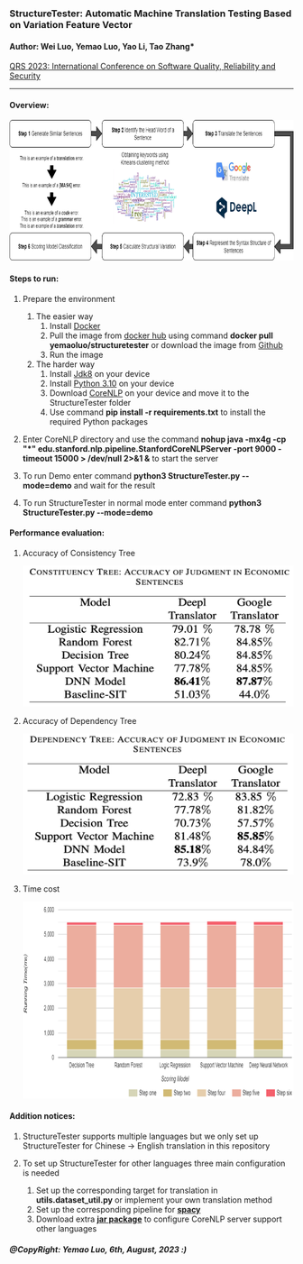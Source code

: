 ### StructureTester: Automatic Machine Translation Testing Based on Variation Feature Vector

#### Author: Wei Luo, Yemao Luo, Yao Li, Tao Zhang*

[QRS 2023: International Conference on Software Quality, Reliability and Security](https://qrs23.techconf.org/)

---

#### Overview:

<img src="imgs/ov.png" title="Time cost" width="800px" height="250px">

#### Steps to run:

1. Prepare the environment
   1. The easier way
      1. Install [Docker](https://docs.docker.com/get-docker/)
      2. Pull the image from [docker hub](https://hub.docker.com/r/yemaoluo/structuretester) using command **docker pull
         yemaoluo/structuretester** or download the image
         from [Github](https://github.com/StructureTester/StructureTester/releases/tag/StructureTester_Docker_image)
      3. Run the image
   2. The harder way
      1. Install [Jdk8](https://openjdk.org/install/) on your device
      2. Install [Python 3.10](https://www.python.org/downloads/) on your device
      3. Download [CoreNLP](https://stanfordnlp.github.io/CoreNLP/) on your device and move it to the StructureTester folder
      4. Use command **pip install -r requirements.txt** to install the required Python packages

2. Enter CoreNLP directory and use the command **nohup java -mx4g -cp "*"
   edu.stanford.nlp.pipeline.StanfordCoreNLPServer -port 9000 -timeout 15000 > /dev/null 2>&1 &** to start the server

3. To run Demo enter command **python3 StructureTester.py --mode=demo** and wait for the result

4. To run StructureTester in normal mode enter command **python3 StructureTester.py --mode=demo**

#### Performance evaluation:

1. Accuracy of Consistency Tree

   <img src="./imgs/con_ac.png" title="Accuracy of Consistency Tree" width="500px" height="250px">

2. Accuracy of Dependency Tree

   <img src="./imgs/dep_ac.png" title="Accuracy of Dependency Tree" width="500px" height="250px">

3. Time cost

   <img src="./imgs/tc.png" title="Time cost" width="800px" height="350px">

#### Addition notices:

1. StructureTester supports multiple languages but we only set up StructureTester for Chinese ->
   English translation in this repository

2. To set up StructureTester for other languages three main configuration is needed
   1. Set up the corresponding target for translation in **utils.dataset_util.py** or implement your own translation
      method
   2. Set up the corresponding pipeline for [**spacy**](https://spacy.io/models)
   3. Download extra [**jar package**](https://stanfordnlp.github.io/CoreNLP/human-languages.html) to configure CoreNLP
      server support other languages

##### @CopyRight: Yemao Luo, 6th, August, 2023 :)
